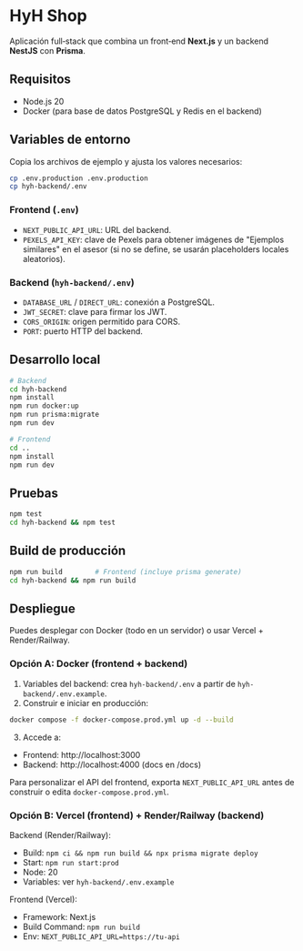 # HyH Shop

Aplicación full‑stack que combina un front‑end **Next.js** y un backend **NestJS** con **Prisma**.

## Requisitos
- Node.js 20
- Docker (para base de datos PostgreSQL y Redis en el backend)

## Variables de entorno
Copia los archivos de ejemplo y ajusta los valores necesarios:

```bash
cp .env.production .env.production
cp hyh-backend/.env
```

### Frontend (`.env`)
- `NEXT_PUBLIC_API_URL`: URL del backend.
- `PEXELS_API_KEY`: clave de Pexels para obtener imágenes de "Ejemplos similares" en el asesor (si no se define, se usarán placeholders locales aleatorios).

### Backend (`hyh-backend/.env`)
- `DATABASE_URL` / `DIRECT_URL`: conexión a PostgreSQL.
- `JWT_SECRET`: clave para firmar los JWT.
- `CORS_ORIGIN`: origen permitido para CORS.
- `PORT`: puerto HTTP del backend.

## Desarrollo local
```bash
# Backend
cd hyh-backend
npm install
npm run docker:up
npm run prisma:migrate
npm run dev

# Frontend
cd ..
npm install
npm run dev
```

## Pruebas
```bash
npm test
cd hyh-backend && npm test
```

## Build de producción
```bash
npm run build        # Frontend (incluye prisma generate)
cd hyh-backend && npm run build
```

## Despliegue
Puedes desplegar con Docker (todo en un servidor) o usar Vercel + Render/Railway.

### Opción A: Docker (frontend + backend)

1) Variables del backend: crea `hyh-backend/.env` a partir de `hyh-backend/.env.example`.
2) Construir e iniciar en producción:
```bash
docker compose -f docker-compose.prod.yml up -d --build
```
3) Accede a:
- Frontend: http://localhost:3000
- Backend: http://localhost:4000 (docs en /docs)

Para personalizar el API del frontend, exporta `NEXT_PUBLIC_API_URL` antes de construir o edita `docker-compose.prod.yml`.

### Opción B: Vercel (frontend) + Render/Railway (backend)

Backend (Render/Railway):
- Build: `npm ci && npm run build && npx prisma migrate deploy`
- Start: `npm run start:prod`
- Node: 20
- Variables: ver `hyh-backend/.env.example`

Frontend (Vercel):
- Framework: Next.js
- Build Command: `npm run build`
- Env: `NEXT_PUBLIC_API_URL=https://tu-api`

